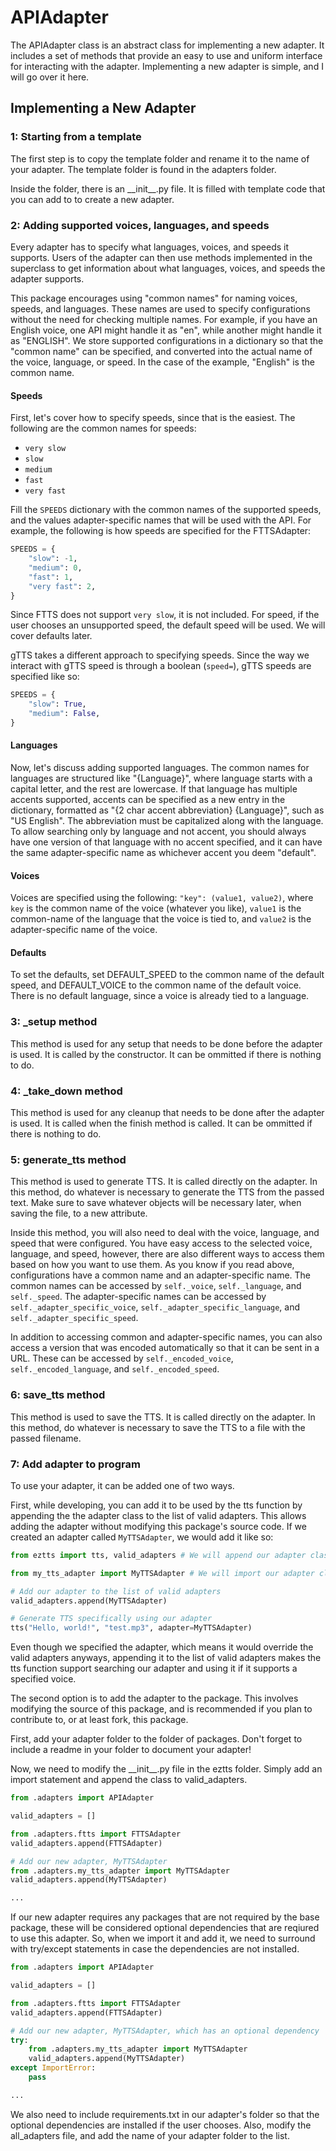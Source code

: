 # APIAdapter

The APIAdapter class is an abstract class for implementing a new adapter. It includes a set of methods that provide an easy to use and uniform interface for interacting with the adapter. Implementing a new adapter is simple, and I will go over it here.

## Implementing a New Adapter

### 1: Starting from a template

The first step is to copy the template folder and rename it to the name of your adapter. The template folder is found in the adapters folder.

Inside the folder, there is an \_\_init__.py file. It is filled with template code that you can add to to create a new adapter.

### 2: Adding supported voices, languages, and speeds

Every adapter has to specify what languages, voices, and speeds it supports. Users of the adapter can then use methods implemented in the superclass to get information about what languages, voices, and speeds the adapter supports.

This package encourages using "common names" for naming voices, speeds, and languages. These names are used to specify configurations without the need for checking multiple names. For example, if you have an English voice, one API might handle it as "en", while another might handle it as "ENGLISH". We store supported configurations in a dictionary so that the "common name" can be specified, and converted into the actual name of the voice, language, or speed. In the case of the example, "English" is the common name.

#### Speeds

First, let's cover how to specify speeds, since that is the easiest. The following are the common names for speeds:

* `very slow`
* `slow`
* `medium`
* `fast`
* `very fast`

Fill the `SPEEDS` dictionary with the common names of the supported speeds, and the values adapter-specific names that will be used with the API. For example, the following is how speeds are specified for the FTTSAdapter:

```Python
SPEEDS = {
    "slow": -1,
    "medium": 0,
    "fast": 1,
    "very fast": 2,
}
```

Since FTTS does not support `very slow`, it is not included. For speed, if the user chooses an unsupported speed, the default speed will be used. We will cover defaults later.

gTTS takes a different approach to specifying speeds. Since the way we interact with gTTS speed is through a boolean (`speed=`), gTTS speeds are specified like so:

```Python
SPEEDS = {
    "slow": True,
    "medium": False,
}
```

#### Languages

Now, let's discuss adding supported languages. The common names for languages are structured like "{Language}", where language starts with a capital letter, and the rest are lowercase. If that language has multiple accents supported, accents can be specified as a new entry in the dictionary, formatted as "{2 char accent abbreviation} {Language}", such as "US English". The abbreviation must be capitalized along with the language. To allow searching only by language and not accent, you should always have one version of that language with no accent specified, and it can have the same adapter-specific name as whichever accent you deem "default".


#### Voices

Voices are specified using the following:
`"key": (value1, value2)`,
where `key` is the common name of the voice (whatever you like), `value1` is the common-name of the language that the voice is tied to, and `value2` is the adapter-specific name of the voice.


#### Defaults

To set the defaults, set DEFAULT_SPEED to the common name of the default speed, and DEFAULT_VOICE to the common name of the default voice. There is no default language, since a voice is already tied to a language.


### 3: _setup method

This method is used for any setup that needs to be done before the adapter is used. It is called by the constructor. It can be ommitted if there is nothing to do.

### 4: _take_down method

This method is used for any cleanup that needs to be done after the adapter is used. It is called when the finish method is called. It can be ommitted if there is nothing to do.

### 5: generate_tts method

This method is used to generate TTS. It is called directly on the adapter. In this method, do whatever is necessary to generate the TTS from the passed text. Make sure to save whatever objects will be necessary later, when saving the file, to a new attribute.

Inside this method, you will also need to deal with the voice, language, and speed that were configured. You have easy access to the selected voice, language, and speed, however, there are also different ways to access them based on how you want to use them. As you know if you read above, configurations have a common name and an adapter-specific name. The common names can be accessed by `self._voice`, `self._language`, and `self._speed`. The adapter-specific names can be accessed by `self._adapter_specific_voice`, `self._adapter_specific_language`, and `self._adapter_specific_speed`.

In addition to accessing common and adapter-specific names, you can also access a version that was encoded automatically so that it can be sent in a URL. These can be accessed by `self._encoded_voice`, `self._encoded_language`, and `self._encoded_speed`.

### 6: save_tts method

This method is used to save the TTS. It is called directly on the adapter. In this method, do whatever is necessary to save the TTS to a file with the passed filename.

### 7: Add adapter to program

To use your adapter, it can be added one of two ways.

First, while developing, you can add it to be used by the tts function by appending the the adapter class to the list of valid adapters. This allows adding the adapter without modifying this package's source code. If we created an adapter called `MyTTSAdapter`, we would add it like so:

```Python
from eztts import tts, valid_adapters # We will append our adapter class to the list of valid adapters

from my_tts_adapter import MyTTSAdapter # We will import our adapter class, probably from a local module

# Add our adapter to the list of valid adapters
valid_adapters.append(MyTTSAdapter)

# Generate TTS specifically using our adapter
tts("Hello, world!", "test.mp3", adapter=MyTTSAdapter)
```

Even though we specified the adapter, which means it would override the valid adapters anyways, appending it to the list of valid adapters makes the tts function support searching our adapter and using it if it supports a specified voice.


The second option is to add the adapter to the package. This involves modifying the source of this package, and is recommended if you plan to contribute to, or at least fork, this package.

First, add your adapter folder to the folder of packages. Don't forget to include a readme in your folder to document your adapter!

Now, we need to modify the \_\_init__.py file in the eztts folder. Simply add an import statement and append the class to valid_adapters.

```Python
from .adapters import APIAdapter

valid_adapters = []

from .adapters.ftts import FTTSAdapter
valid_adapters.append(FTTSAdapter)

# Add our new adapter, MyTTSAdapter
from .adapters.my_tts_adapter import MyTTSAdapter
valid_adapters.append(MyTTSAdapter)

...
```

If our new adapter requires any packages that are not required by the base package, these will be considered optional dependencies that are reqiured to use this adapter. So, when we import it and add it, we need to surround with try/except statements in case the dependencies are not installed.

```Python
from .adapters import APIAdapter

valid_adapters = []

from .adapters.ftts import FTTSAdapter
valid_adapters.append(FTTSAdapter)

# Add our new adapter, MyTTSAdapter, which has an optional dependency
try:
    from .adapters.my_tts_adapter import MyTTSAdapter
    valid_adapters.append(MyTTSAdapter)
except ImportError:
    pass

...
```

We also need to include requirements.txt in our adapter's folder so that the optional dependencies are installed if the user chooses. Also, modify the all_adapters file, and add the name of your adapter folder to the list.